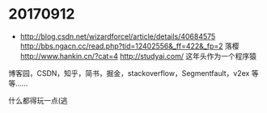 # 20170912
- http://blog.csdn.net/wizardforcel/article/details/40684575
http://bbs.ngacn.cc/read.php?tid=12402556&_ff=422&_fp=2
落樱
http://www.hankin.cn/?cat=4
http://studyai.com/
这年头作为一个程序猿

博客园，CSDN，知乎，简书，掘金，stackoverflow，Segmentfault，v2ex
等等……

什么都得玩一点(逃






















